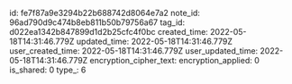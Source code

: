 id: fe7f87a9e3294b22b688742d8064e7a2
note_id: 96ad790d9c474b8eb811b50b79756a67
tag_id: d022ea1342b847899d1d2b25cfc4f0bc
created_time: 2022-05-18T14:31:46.779Z
updated_time: 2022-05-18T14:31:46.779Z
user_created_time: 2022-05-18T14:31:46.779Z
user_updated_time: 2022-05-18T14:31:46.779Z
encryption_cipher_text: 
encryption_applied: 0
is_shared: 0
type_: 6